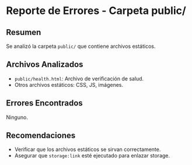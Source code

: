 # Reporte de Errores - Carpeta public/

## Resumen
Se analizó la carpeta `public/` que contiene archivos estáticos.

## Archivos Analizados
- `public/health.html`: Archivo de verificación de salud.
- Otros archivos estáticos: CSS, JS, imágenes.

## Errores Encontrados
Ninguno.

## Recomendaciones
- Verificar que los archivos estáticos se sirvan correctamente.
- Asegurar que `storage:link` esté ejecutado para enlazar storage.
